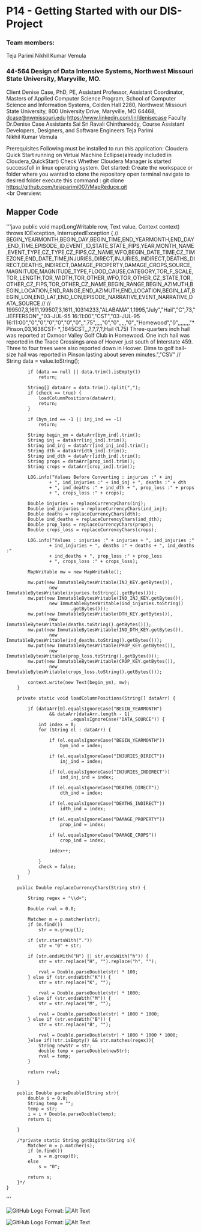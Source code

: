 # P14 - Getting Started with our DIS-Project
### Team members:
Teja Parimi
Nikhil Kumar Vemula

### 44-564 Design of Data Intensive Systems, Northwest Missouri State University, Maryville, MO.

Client
Denise Case, PhD, PE, Assistant Professor, Assistant Coordinator, Masters of Applied Computer Science Program, School of Computer Science and Information Systems, Colden Hall 2280, Northwest Missouri State University, 800 University Drive, Maryville, MO 64468, dcase@nwmissouri.edu 
https://www.linkedin.com/in/denisecase
Faculty
Dr.Denise Case
Assistants
Sai Sri Ravali Chinthareddy, Course Assistant
Developers, Designers, and Software Engineers
Teja Parimi<br>
Nikhil Kumar Vemula<br>

Prerequisites
Following must be installed to run this application:
Cloudera Quick Start running on Virtual Machine
Ecllipse(already included in Cloudera_QuickStart)
Check Whether Cloudera Manager is started successfull in linux operating system.
Get started:
Create the workspace or folder where you wanted to clone the repository
open terminal
navigate to desired folder
execute this command :
git clone https://github.com/tejaparimi007/MapReduce.git <br><br
Overview:<br>

## Mapper Code
'''java 
	public void map(LongWritable row, Text value, Context context)
				throws IOException, InterruptedException {
			// BEGIN_YEARMONTH,BEGIN_DAY,BEGIN_TIME,END_YEARMONTH,END_DAY,END_TIME,EPISODE_ID,EVENT_ID,STATE,STATE_FIPS,YEAR,MONTH_NAME,EVENT_TYPE,CZ_TYPE,CZ_FIPS,CZ_NAME,WFO,BEGIN_DATE_TIME,CZ_TIMEZONE,END_DATE_TIME,INJURIES_DIRECT,INJURIES_INDIRECT,DEATHS_DIRECT,DEATHS_INDIRECT,DAMAGE_PROPERTY,DAMAGE_CROPS,SOURCE,MAGNITUDE,MAGNITUDE_TYPE,FLOOD_CAUSE,CATEGORY,TOR_F_SCALE,TOR_LENGTH,TOR_WIDTH,TOR_OTHER_WFO,TOR_OTHER_CZ_STATE,TOR_OTHER_CZ_FIPS,TOR_OTHER_CZ_NAME,BEGIN_RANGE,BEGIN_AZIMUTH,BEGIN_LOCATION,END_RANGE,END_AZIMUTH,END_LOCATION,BEGIN_LAT,BEGIN_LON,END_LAT,END_LON,EPISODE_NARRATIVE,EVENT_NARRATIVE,DATA_SOURCE
			//
			// 199507,3,1611,199507,3,1611,,10314233,"ALABAMA",1,1995,"July","Hail","C",73,"JEFFERSON",,"03-JUL-95 16:11:00","CST","03-JUL-95 16:11:00","0","0","0","0","0","0",,".75",,,,,"0","0",,,,,"0",,"Homewood","0",,,,,,,,"*  Pinson,03,1638CST- *,,1645CST,,,?,?,?,?,Hail (1.75) Three-quarters inch hail was reported at Oxmoor Valley Golf Club in Homewood.  One inch hail was reported in the Trace Crossings area of Hoover just south of Interstate 459.  Three to four trees were also reported down in Hoover. Dime to golf ball-size hail was reported in Pinson lasting about seven minutes.","CSV"
			//
			String data = value.toString();

			if (data == null || data.trim().isEmpty())
				return;

			String[] dataArr = data.trim().split(",");
			if (check == true) {
				loadColumnPositions(dataArr);
				return;
			}

			if (bym_ind == -1 || inj_ind == -1)
				return;

			String begin_ym = dataArr[bym_ind].trim();
			String inj = dataArr[inj_ind].trim();
			String ind_inj = dataArr[ind_inj_ind].trim();
			String dth = dataArr[dth_ind].trim();
			String ind_dth = dataArr[idth_ind].trim();
			String props = dataArr[prop_ind].trim();
			String crops = dataArr[crop_ind].trim();

			LOG.info("Values Before Converting : injuries :" + inj
					+ ", ind_injuries :" + ind_inj + ", deaths :" + dth
					+ ", ind_deaths :" + ind_dth + ", prop_loss :" + props
					+ ", crops_loss :" + crops);

			Double injuries = replaceCurrencyChars(inj);
			Double ind_injuries = replaceCurrencyChars(ind_inj);
			Double deaths = replaceCurrencyChars(dth);
			Double ind_deaths = replaceCurrencyChars(ind_dth);
			Double prop_loss = replaceCurrencyChars(props);
			Double crops_loss = replaceCurrencyChars(crops);

			LOG.info("Values : injuries :" + injuries + ", ind_injuries :"
					+ ind_injuries + ", deaths :" + deaths + ", ind_deaths :"
					+ ind_deaths + ", prop_loss :" + prop_loss
					+ ", crops_loss :" + crops_loss);

			MapWritable mw = new MapWritable();

			mw.put(new ImmutableBytesWritable(INJ_KEY.getBytes()),
					new ImmutableBytesWritable(injuries.toString().getBytes()));
			mw.put(new ImmutableBytesWritable(IND_INJ_KEY.getBytes()),
					new ImmutableBytesWritable(ind_injuries.toString()
							.getBytes()));
			mw.put(new ImmutableBytesWritable(DTH_KEY.getBytes()),
					new ImmutableBytesWritable(deaths.toString().getBytes()));
			mw.put(new ImmutableBytesWritable(IND_DTH_KEY.getBytes()),
					new ImmutableBytesWritable(ind_deaths.toString().getBytes()));
			mw.put(new ImmutableBytesWritable(PROP_KEY.getBytes()),
					new ImmutableBytesWritable(prop_loss.toString().getBytes()));
			mw.put(new ImmutableBytesWritable(CROP_KEY.getBytes()),
					new ImmutableBytesWritable(crops_loss.toString().getBytes()));

			context.write(new Text(begin_ym), mw);
		}

		private static void loadColumnPositions(String[] dataArr) {

			if (dataArr[0].equalsIgnoreCase("BEGIN_YEARMONTH")
					&& dataArr[dataArr.length - 1]
							.equalsIgnoreCase("DATA_SOURCE")) {
				int index = 0;
				for (String el : dataArr) {

					if (el.equalsIgnoreCase("BEGIN_YEARMONTH"))
						bym_ind = index;

					if (el.equalsIgnoreCase("INJURIES_DIRECT"))
						inj_ind = index;

					if (el.equalsIgnoreCase("INJURIES_INDIRECT"))
						ind_inj_ind = index;

					if (el.equalsIgnoreCase("DEATHS_DIRECT"))
						dth_ind = index;

					if (el.equalsIgnoreCase("DEATHS_INDIRECT"))
						idth_ind = index;

					if (el.equalsIgnoreCase("DAMAGE_PROPERTY"))
						prop_ind = index;

					if (el.equalsIgnoreCase("DAMAGE_CROPS"))
						crop_ind = index;

					index++;

				}
				check = false;
			}
		}

		public Double replaceCurrencyChars(String str) {
			
			String regex = "\\d+";

			Double rval = 0.0;
			
			Matcher m = p.matcher(str);
			if (m.find())
				str = m.group(1);

			if (str.startsWith("."))
				str = "0" + str;

			if (str.endsWith("H") || str.endsWith("h")) {
				str = str.replace("H", "").replace("h", "");

				rval = Double.parseDouble(str) * 100;
			} else if (str.endsWith("K")) {
				str = str.replace("K", "");

				rval = Double.parseDouble(str) * 1000;
			} else if (str.endsWith("M")) {
				str = str.replace("M", "");

				rval = Double.parseDouble(str) * 1000 * 1000;
			} else if (str.endsWith("B")) {
				str = str.replace("B", "");

				rval = Double.parseDouble(str) * 1000 * 1000 * 1000;
			}else if(!str.isEmpty() && str.matches(regex)){
				String newStr = str;
				double temp = parseDouble(newStr);
				rval = temp;
			}

			return rval;

		}
		
		public Double parseDouble(String str){
			double i = 0.0;
			String temp = "";
			temp = str;
			i = i + Double.parseDouble(temp);
			return i;
			
		}
		
		/*private static String getDigits(String s){
			Matcher m = p.matcher(s);
			if (m.find())
				s = m.group(0);
			else
				s = "0";
			
			return s;
		}*/
	}
'''

![GitHub Logo](/MapReduce\mapper_output.JPG)
Format: ![Alt Text](https://drive.google.com/file/d/0B5yo9UfWdMr4LWY5ekpuZzZxelU/view?usp=sharing)

![GitHub Logo](/MapReduce\mapreducerOutput.JPG)
Format: ![Alt Text](https://drive.google.com/file/d/0B5yo9UfWdMr4WHQtWDVDN2M1WlU/view?usp=sharing)



